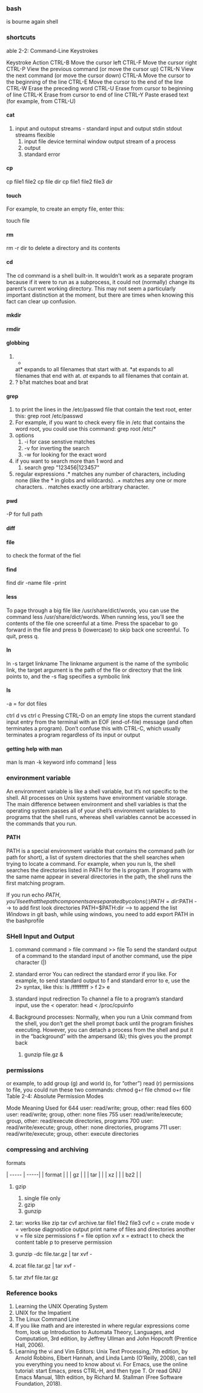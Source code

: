 
### bash
is bourne again shell

### shortcuts
able 2-2: Command-Line Keystrokes

Keystroke	Action
CTRL-B	Move the cursor left
CTRL-F	Move the cursor right
CTRL-P	View the previous command (or move the cursor up)
CTRL-N	View the next command (or move the cursor down)
CTRL-A	Move the cursor to the beginning of the line
CTRL-E	Move the cursor to the end of the line
CTRL-W	Erase the preceding word
CTRL-U	Erase from cursor to beginning of line
CTRL-K	Erase from cursor to end of line
CTRL-Y	Paste erased text (for example, from CTRL-U)


#### cat
1. input and outoput streams - standard input and output stdin stdout
streams flexible
    1. input 
        file device terminal window output stream of a process
    2. output
    3. standard error
#### cp
cp file1 file2
cp file dir
cp file1 file2 file3 dir

#### touch
For example, to create an empty file, enter this:

touch file

#### rm
rm -r dir to delete a directory and its contents
#### cd
The cd command is a shell built-in. It wouldn’t work as a separate program because if it were to run as a subprocess, it could not (normally) change its parent’s current working directory. This may not seem a particularly important distinction at the moment, but there are times when knowing this fact can clear up confusion.
#### mkdir
#### rmdir

#### globbing
1. *
   at* expands to all filenames that start with at.
*at expands to all filenames that end with at.
*at* expands to all filenames that contain at.
2.  ?
b?at matches boat and brat

#### grep
1. to print the lines in the /etc/passwd file that contain the text root, enter this:
grep root /etc/passwd
2. For example, if you want to check every file in /etc that contains the word root, you could use this command:
grep root /etc/*
3. options
    1. -i for case senstive matches
    2. -v for inverting the search
    3. -w for looking for the exact word
4. if you want to search more than 1 word and
    1. search grep "123456\|123457"
4. regular expressions
.* matches any number of characters, including none (like the * in globs and wildcards).
.+ matches any one or more characters.
. matches exactly one arbitrary character.    



####  pwd
-P for full path

#### diff

#### file
to check the format of the fiel

#### find
find dir -name file -print

#### less
To page through a big file like /usr/share/dict/words, you can use the command less /usr/share/dict/words. When running less, you’ll see the contents of the file one screenful at a time. Press the spacebar to go forward in the file and press b (lowercase) to skip back one screenful. To quit, press q.

#### ln
ln -s target linkname
The linkname argument is the name of the symbolic link, the target argument is the path of the file or directory that the link points to, and the -s flag specifies a symbolic link

#### ls
-a = for dot files


ctrl d vs ctrl c
Pressing CTRL-D on an empty line stops the current standard input entry from the terminal with an EOF (end-of-file) message (and often terminates a program). Don’t confuse this with CTRL-C, which usually terminates a program regardless of its input or output

#### getting help with man
man ls
man -k keyword
info command  | less
### environment variable
An environment variable is like a shell variable, but it’s not specific to the shell. All processes on Unix systems have environment variable storage. The main difference between environment and shell variables is that the operating system passes all of your shell’s environment variables to programs that the shell runs, whereas shell variables cannot be accessed in the commands that you run.

#### PATH
PATH is a special environment variable that contains the command path (or path for short), a list of system directories that the shell searches when trying to locate a command. For example, when you run ls, the shell searches the directories listed in PATH for the ls program. If programs with the same name appear in several directories in the path, the shell runs the first matching program.

If you run echo $PATH, you’ll see that the path components are separated by colons (:)
PATH=dir:$PATH --> to add first look directories
PATH=$PATH:dir --> to append the list
    *Windows*
    in git bash, while using windows, you need to add export PATH in the bashprofile

### SHell Input and Output
1. command 
command > file
command >> file
To send the standard output of a command to the standard input of another command, use the pipe character (|)
2. standard error
    You can redirect the standard error if you like. For example, to send standard output to f and standard error to e, use the 2> syntax, like this:
    ls /fffffffff > f 2> e

3. standard input redirection
    To channel a file to a program’s standard input, use the < operator:
    head < /proc/cpuinfo

4. Background processes:
    Normally, when you run a Unix command from the shell, you don’t get the shell prompt back until the program finishes executing. However, you can detach a process from the shell and put it in the “background” with the ampersand (&); this gives you the prompt back
    1. gunzip file.gz & 

### permissions
or example, to add group (g) and world (o, for “other”) read (r) permissions to file, you could run these two commands:
chmod g+r file
chmod o+r file
Table 2-4: Absolute Permission Modes

Mode	Meaning	Used for
644	user: read/write; group, other: read	files
600	user: read/write; group, other: none	files
755	user: read/write/execute; group, other: read/execute	directories, programs
700	user: read/write/execute; group, other: none	directories, programs
711	user: read/write/execute; group, other: execute	directories


### compressing and archiving
formats

| ----- | -----|
| format |     |
| gz | |
| tar | |
| xz | |
| bz2 | | 

1. gzip
    1. single file only
    2. gzip
    3. gunzip
2. tar: works like zip
    tar cvf archive.tar file1 file2 file3
cvf     c = crate mode
        v = verbose diagnostice output
        print name of files and directories
        another v = file size permissions
        f = file option
xvf
     x = extract
t   to check the content table
p   to preserve permission

3. gunzip -dc file.tar.gz | tar xvf - 
4. zcat file.tar.gz | tar xvf -
5. tar ztvf file.tar.gz

### Reference books
1. Learning the UNIX Operating System
2. UNIX for the Impatient
3. The Linux Command Line
4. If you like math and are interested in where regular expressions come from, look up Introduction to Automata Theory, Languages, and Computation, 3rd edition, by Jeffrey Ullman and John Hopcroft (Prentice Hall, 2006).
5. Learning the vi and Vim Editors: Unix Text Processing, 7th edition, by Arnold Robbins, Elbert Hannah, and Linda Lamb (O’Reilly, 2008), can tell you everything you need to know about vi. For Emacs, use the online tutorial: start Emacs, press CTRL-H, and then type T. Or read GNU Emacs Manual, 18th edition, by Richard M. Stallman (Free Software Foundation, 2018).